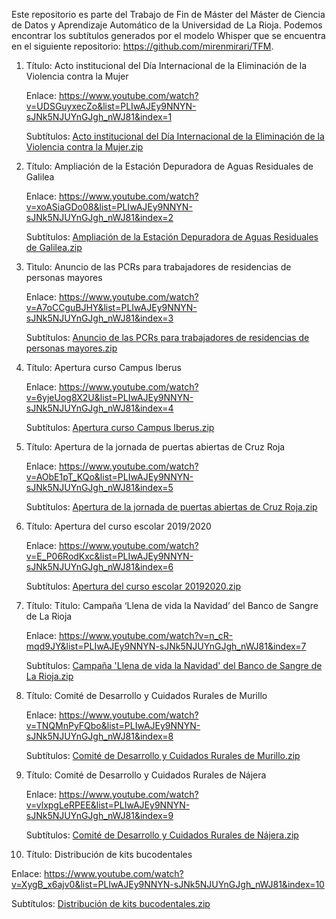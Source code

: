 Este repositorio es parte del Trabajo de Fin de Máster del Máster de Ciencia de Datos y Aprendizaje Automático de la Universidad de La Rioja. Podemos encontrar los subtítulos generados por el modelo Whisper que se encuentra en el siguiente repositorio: https://github.com/mirenmirari/TFM.

1. Título: Acto institucional del Día Internacional de la Eliminación de la Violencia contra la Mujer

   Enlace: https://www.youtube.com/watch?v=UDSGuyxecZo&list=PLIwAJEy9NNYN-sJNk5NJUYnGJgh_nWJ81&index=1
   
   Subtítulos: [Acto institucional del Día Internacional de la Eliminación de la Violencia contra la Mujer.zip](https://github.com/mirenmirari/subtitulos_canalgobierno/files/10112687/Acto.institucional.del.Dia.Internacional.de.la.Eliminacion.de.la.Violencia.contra.la.Mujer.zip)


2. Título: Ampliación de la Estación Depuradora de Aguas Residuales de Galilea

   Enlace: https://www.youtube.com/watch?v=xoASiaGDo08&list=PLIwAJEy9NNYN-sJNk5NJUYnGJgh_nWJ81&index=2
   
   Subtítulos: [Ampliación de la Estación Depuradora de Aguas Residuales de Galilea.zip](https://github.com/mirenmirari/subtitulos_canalgobierno/files/10112698/Ampliacion.de.la.Estacion.Depuradora.de.Aguas.Residuales.de.Galilea.zip)

3. Tìtulo: Anuncio de las PCRs para  trabajadores de residencias de personas mayores

   Enlace: https://www.youtube.com/watch?v=A7oCCguBJHY&list=PLIwAJEy9NNYN-sJNk5NJUYnGJgh_nWJ81&index=3
   
   Subtítulos: [Anuncio de las PCRs para trabajadores de residencias de personas mayores.zip](https://github.com/mirenmirari/subtitulos_canalgobierno/files/10112706/Anuncio.de.las.PCRs.para.trabajadores.de.residencias.de.personas.mayores.zip)

4. Título: Apertura curso Campus Iberus

   Enlace: https://www.youtube.com/watch?v=6yjeUog8X2U&list=PLIwAJEy9NNYN-sJNk5NJUYnGJgh_nWJ81&index=4
   
   Subtítulos: [Apertura curso Campus Iberus.zip](https://github.com/mirenmirari/subtitulos_canalgobierno/files/10112727/Apertura.curso.Campus.Iberus.zip)

5. Título: Apertura de la jornada de puertas abiertas de Cruz Roja

   Enlace: https://www.youtube.com/watch?v=AObE1pT_KQo&list=PLIwAJEy9NNYN-sJNk5NJUYnGJgh_nWJ81&index=5
   
   Subtítulos: [Apertura de la jornada de puertas abiertas de Cruz Roja.zip](https://github.com/mirenmirari/subtitulos_canalgobierno/files/10112737/Apertura.de.la.jornada.de.puertas.abiertas.de.Cruz.Roja.zip)

6. Título: Apertura del curso escolar 2019/2020 

   Enlace: https://www.youtube.com/watch?v=E_P06RodKxc&list=PLIwAJEy9NNYN-sJNk5NJUYnGJgh_nWJ81&index=6
   
   Subtítulos: [Apertura del curso escolar 20192020.zip](https://github.com/mirenmirari/subtitulos_canalgobierno/files/10112745/Apertura.del.curso.escolar.20192020.zip)

7. Título: Titulo: Campaña ‘Llena de vida la Navidad’ del Banco de Sangre de La Rioja

   Enlace: https://www.youtube.com/watch?v=n_cR-mqd9JY&list=PLIwAJEy9NNYN-sJNk5NJUYnGJgh_nWJ81&index=7
   
   Subtítulos: [Campaña 'Llena de vida la Navidad' del Banco de Sangre de La Rioja.zip](https://github.com/mirenmirari/subtitulos_canalgobierno/files/10112752/Campana.Llena.de.vida.la.Navidad.del.Banco.de.Sangre.de.La.Rioja.zip)

8. Título: Comité de Desarrollo y Cuidados Rurales de Murillo

   Enlace: https://www.youtube.com/watch?v=TNQMnPyFQbo&list=PLIwAJEy9NNYN-sJNk5NJUYnGJgh_nWJ81&index=8
   
   Subtítulos: [Comité de Desarrollo y Cuidados Rurales de Murillo.zip](https://github.com/mirenmirari/subtitulos_canalgobierno/files/10112759/Comite.de.Desarrollo.y.Cuidados.Rurales.de.Murillo.zip)

9. Título: Comité de Desarrollo y Cuidados Rurales de Nájera

   Enlace: https://www.youtube.com/watch?v=vlxpgLeRPEE&list=PLIwAJEy9NNYN-sJNk5NJUYnGJgh_nWJ81&index=9
   
   Subtítulos: [Comité de Desarrollo y Cuidados Rurales de Nájera.zip](https://github.com/mirenmirari/subtitulos_canalgobierno/files/10112770/Comite.de.Desarrollo.y.Cuidados.Rurales.de.Najera.zip)

10. Título: Distribución de kits bucodentales

   Enlace: https://www.youtube.com/watch?v=XygB_x6ajv0&list=PLIwAJEy9NNYN-sJNk5NJUYnGJgh_nWJ81&index=10
   
   Subtítulos: [Distribución de kits bucodentales.zip](https://github.com/mirenmirari/subtitulos_canalgobierno/files/10112775/Distribucion.de.kits.bucodentales.zip)

